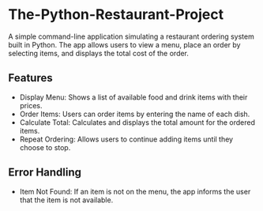 # The-Python-Restaurant-Project

A simple command-line application simulating a restaurant ordering system built in Python. The app allows users to view a menu, place an order by selecting items, and displays the total cost of the order.

## Features
- Display Menu: Shows a list of available food and drink items with their prices.
- Order Items: Users can order items by entering the name of each dish.
- Calculate Total: Calculates and displays the total amount for the ordered items.
- Repeat Ordering: Allows users to continue adding items until they choose to stop.

## Error Handling
- Item Not Found: If an item is not on the menu, the app informs the user that the item is not available.
